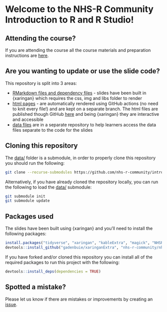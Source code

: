 
<!-- README.md is generated from README.Rmd. Please edit that file -->

# Welcome to the NHS-R Community Introduction to R and R Studio!

<!-- badges: start -->
<!-- badges: end -->

## Attending the course?

If you are attending the course all the course materials and preparation
instructions are
[here](https://philosopher-analyst.netlify.app/collection/nhsr-intro/prework/).

## Are you wanting to update or use the slide code?

This repository is split into 3 areas:

-   [RMarkdown files and dependency
    files](https://github.com/nhs-r-community/intro_r/tree/main) -
    slides have been built in {xaringan} which requires the css, img and
    libs folder to render
-   [html
    pages](https://github.com/nhs-r-community/intro_r/tree/gh-pages) -
    are automatically rendered using GitHub actions (no need to knit
    every file!) and are kept on a separate branch. The html files are
    published though GitHub
    [here](https://nhs-r-community.github.io/intro_r/) and being
    {xaringan} they are interactive and accessible
-   [data
    files](https://github.com/nhs-r-community/intro_r_data/tree/26a2e39bd49d4aa95a8efc5b45c398386e6e4ed4)
    are in a separate repository to help learners access the data files
    separate to the code for the slides

## Cloning this repository

The [data/](data/) folder is a submodule, in order to properly clone this repository you should run the following:

``` sh
git clone --recurse-submodules https://github.com/nhs-r-community/intro_r.git
```

Alternatively, if you have already cloned the repository locally, you can run the following to load the [data/](data/) submodule:

``` sh
git submodule init
git submodule update
```

## Packages used

The slides have been built using {xaringan} and you’ll need to install
the following packages:

``` r
install.packages("tidyverse", "xaringan", "kableExtra", "magick", "NHSRdatasets", "rmarkdown", "callr", "withr", "fs", "here")
devtools::install_github("gadenbuie/xaringanExtra", "nhs-r-community/nhsrtheme", "mitchelloharawild/icons")
```

If you have forked and/or cloned this repository you can install all of
the required packages to run this project with the following:

``` r
devtools::install_deps(dependencies = TRUE)
```

## Spotted a mistake?

Please let us know if there are mistakes or improvements by creating an
[issue](https://github.com/nhs-r-community/intro_r/issues).
